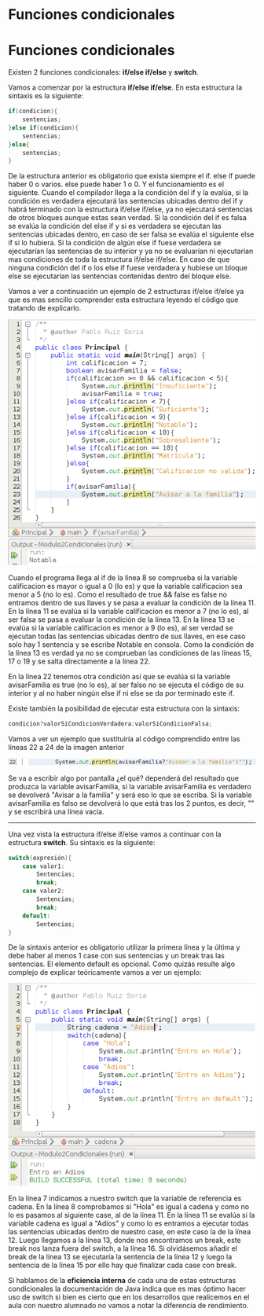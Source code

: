 # Funciones condicionales

# Funciones condicionales

Existen 2 funciones condicionales: **if/else if/else** y **switch**.

Vamos a comenzar por la estructura **if/else if/else**. En esta estructura la sintaxis es la siguiente:

```java
if(condicion){  
    sentencias;  
}else if(condicion){  
    sentencias;  
}else{  
    sentencias;  
}
```

De la estructura anterior es obligatorio que exista siempre el if. else if puede haber 0 o varios. else puede haber 1 o 0. Y el funcionamiento es el siguiente. Cuando el compilador llega a la condición del if y la evalúa, si la condición es verdadera ejecutará las sentencias ubicadas dentro del if y habrá terminado con la estructura if/else if/else, ya no ejecutará sentencias de otros bloques aunque estas sean verdad. Si la condición del if es falsa se evalúa la condición del else if y si es verdadera se ejecutan las sentencias ubicadas dentro, en caso de ser falsa se evalúa el siguiente else if si lo hubiera. Si la condición de algún else if fuese verdadera se ejecutarían las sentencias de su interior y ya no se evaluarían ni ejecutarían mas condiciones de toda la estructura if/else if/else. En caso de que ninguna condición del if o los else if fuese verdadera y hubiese un bloque else se ejecutarían las sentencias contenidas dentro del bloque else.

Vamos a ver a continuación un ejemplo de 2 estructuras if/else if/else ya que es mas sencillo comprender esta estructura leyendo el código que tratando de explicarlo.


![Ejemplo de código con condiciones if, else if y else](img/Modulo2CondicionesIf.png "Ejemplo de código con condiciones if, else if y else")


Cuando el programa llega al if de la línea 8 se comprueba si la variable calificacion es mayor o igual a 0 (lo es) y que la variable calificacion sea menor a 5 (no lo es). Como el resultado de true && false es false no entramos dentro de sus llaves y se pasa a evaluar la condición de la línea 11. En la línea 11 se evalúa si la variable calificacion es menor a 7 (no lo es), al ser falsa se pasa a evaluar la condición de la línea 13. En la línea 13 se evalúa si la variable calificacion es menor a 9 (lo es), al ser verdad se ejecutan todas las sentencias ubicadas dentro de sus llaves, en ese caso solo hay 1 sentencia y se escribe Notable en consola. Como la condición de la línea 13 es verdad ya no se comprueban las condiciones de las líneas 15, 17 o 19 y se salta directamente a la línea 22.

En la línea 22 tenemos otra condición así que se evalúa si la variable avisarFamilia es true (no lo es), al ser falso no se ejecuta el código de su interior y al no haber ningún else if ni else se da por terminado este if.

Existe también la posibilidad de ejecutar esta estructura con la sintaxis:

```java
condicion?valorSiCondicionVerdadera:valorSiCondicionFalsa;
```

Vamos a ver un ejemplo que sustituiría al código comprendido entre las líneas 22 a 24 de la imagen anterior


![Ejemplo de código con condición if en 1 línea](img/Modulo2CondicionesIf1Linea.png "Ejemplo de código con condición if en 1 línea")


Se va a escribir algo por pantalla ¿el qué? dependerá del resultado que produzca la variable avisarFamilia, si la variable avisarFamilia es verdadero se devolverá "Avisar a la familia" y será eso lo que se escriba. Si la variable avisarFamilia es falso se devolverá lo que está tras los 2 puntos, es decir, "" y se escribirá una línea vacía.

* * *

Una vez vista la estructura if/else if/else vamos a continuar con la estructura **switch**. Su sintaxis es la siguiente:

```java
switch(expresión){
    case valor1:
        Sentencias;
        break;
    case valor2:
        Sentencias;
        break;
    default:
        Sentencias;
}
```

De la sintaxis anterior es obligatorio utilizar la primera línea y la última y debe haber al menos 1 case con sus sentencias y un break tras las sentencias. El elemento default es opcional. Como quizás resulte algo complejo de explicar teóricamente vamos a ver un ejemplo:


![Código condicional con switch](img/Modulo2CondicionesSwitch.png "Código condicional con switch")


En la línea 7 indicamos a nuestro switch que la variable de referencia es cadena. En la línea 8 comprobamos si "Hola" es igual a cadena y como no lo es pasamos al siguiente case, al de la línea 11. En la línea 11 se evalúa si la variable cadena es igual a "Adios" y como lo es entramos a ejecutar todas las sentencias ubicadas dentro de nuestro case, en este caso la de la línea 12. Luego llegamos a la línea 13, donde nos encontramos un break, este break nos lanza fuera del switch, a la línea 16. Si olvidásemos añadir el break de la línea 13 se ejecutaría la sentencia de la línea 12 y luego la sentencia de la línea 15 por ello hay que finalizar cada case con break.

Si hablamos de la **eficiencia interna** de cada una de estas estructuras condicionales la documentación de Java indica que es mas óptimo hacer uso de switch si bien es cierto que en los desarrollos que realicemos en el aula con nuestro alumnado no vamos a notar la diferencia de rendimiento.

